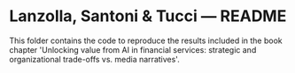 # Lanzolla, Santoni & Tucci ― README

This folder contains the code to reproduce the results included in the book
chapter 'Unlocking value from AI in financial services: strategic and
organizational trade-offs vs. media narratives'.
